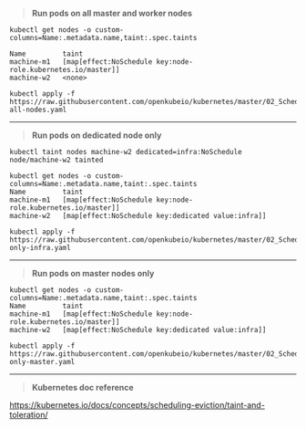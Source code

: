 > **Run pods on all master and worker nodes**

```
kubectl get nodes -o custom-columns=Name:.metadata.name,taint:.spec.taints

Name         taint
machine-m1   [map[effect:NoSchedule key:node-role.kubernetes.io/master]]
machine-w2   <none>

kubectl apply -f https://raw.githubusercontent.com/openkubeio/kubernetes/master/02_Scheduling/toleration-all-nodes.yaml
```
---------------------------------------------

> **Run pods on dedicated node only**
```
kubectl taint nodes machine-w2 dedicated=infra:NoSchedule
node/machine-w2 tainted

kubectl get nodes -o custom-columns=Name:.metadata.name,taint:.spec.taints
Name         taint
machine-m1   [map[effect:NoSchedule key:node-role.kubernetes.io/master]]
machine-w2   [map[effect:NoSchedule key:dedicated value:infra]]

kubectl apply -f https://raw.githubusercontent.com/openkubeio/kubernetes/master/02_Scheduling/toleration-only-infra.yaml
```
---------------------------------------------

> **Run pods on master nodes only**
```
kubectl get nodes -o custom-columns=Name:.metadata.name,taint:.spec.taints
Name         taint
machine-m1   [map[effect:NoSchedule key:node-role.kubernetes.io/master]]
machine-w2   [map[effect:NoSchedule key:dedicated value:infra]]

kubectl apply -f https://raw.githubusercontent.com/openkubeio/kubernetes/master/02_Scheduling/toleration-only-master.yaml
```
----------------------------------------------

> **Kubernetes doc reference**

https://kubernetes.io/docs/concepts/scheduling-eviction/taint-and-toleration/

